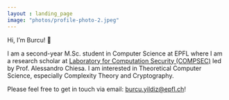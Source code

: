 ```yaml
---
layout : landing_page
image: "photos/profile-photo-2.jpeg"
---
```

Hi, I’m Burcu! 👋

I am a second-year M.Sc. student in Computer Science at EPFL where I am a research scholar at [Laboratory for Computation Security (COMPSEC)](https://compsec.epfl.ch) led by Prof. Alessandro Chiesa. I am interested in Theoretical Computer Science, especially Complexity Theory and Cryptography.

Please feel free to get in touch via email: [burcu.yildiz@epfl.ch](burcu.yildiz@epfl.ch)! 